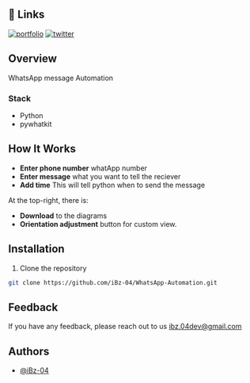 ## 🔗 Links
[![portfolio](https://img.shields.io/badge/my_portfolio-000?style=for-the-badge&logo=ko-fi&logoColor=white)](https://ibzdev.site)
[![twitter](https://img.shields.io/badge/twitter-1DA1F2?style=for-the-badge&logo=twitter&logoColor=white)](https://twitter.com/ibrahh__ib)

## Overview

WhatsApp message Automation

### Stack

- Python
- pywhatkit

## How It Works

- **Enter phone number** whatApp number
- **Enter message** what you want to tell the reciever
- **Add time** This will tell python when to send the message

At the top-right, there is:

- **Download** to the diagrams
- **Orientation adjustment** button for custom view.


## Installation

1. Clone the repository

```bash
git clone https://github.com/iBz-04/WhatsApp-Automation.git
```

## Feedback

If you have any feedback, please reach out to us ibz.04dev@gmail.com


## Authors

- [@iBz-04](https://github.com/iBz-04)

